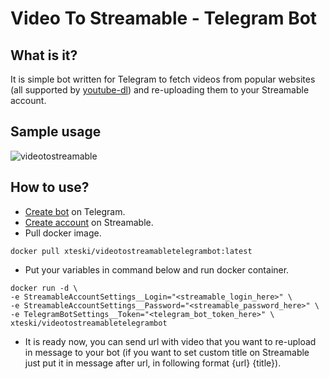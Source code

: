 # Video To Streamable - Telegram Bot

## What is it?

It is simple bot written for Telegram to fetch videos from popular websites (all supported by [youtube-dl](https://ytdl-org.github.io/youtube-dl/index.html "youtube-dl")) and re-uploading them to your Streamable account. 

## Sample usage
![videotostreamable](https://raw.githubusercontent.com/kkiwior/root/master/videotostreamable.gif?token=AGVYRZIICRHBCJ2QIJBBV3DAH27RQ "videotostreamable")


## How to use?
- [Create bot](https://core.telegram.org/bots#3-how-do-i-create-a-bot "Create bot") on Telegram.
- [Create account](http://streamable.com "Create account") on Streamable.
- Pull docker image.

`docker pull xteski/videotostreamabletelegrambot:latest`
- Put your variables in command below and run docker container.
```
docker run -d \
-e StreamableAccountSettings__Login="<streamable_login_here>" \
-e StreamableAccountSettings__Password="<streamable_password_here>" \
-e TelegramBotSettings__Token="<telegram_bot_token_here>" \
xteski/videotostreamabletelegrambot
```
- It is ready now, you can send url with video that you want to re-upload in message to your bot (if you want to set custom title on Streamable just put it in message after url, in following format {url} {title}).
